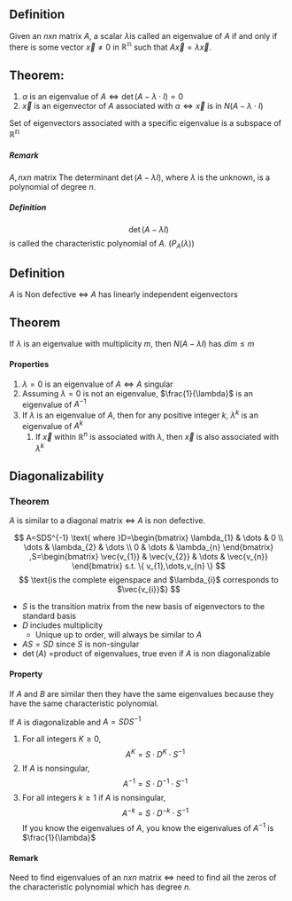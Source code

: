 ## Definition
Given an $nxn$ matrix $A$, a scalar $\lambda$is called an eigenvalue of $A$ if and only if there is some vector $\vec{x}\neq 0$ in $\mathbb{R^n}$ such that $A\vec{x}=\lambda \vec{x}$.

## Theorem:
1) $\alpha$ is an eigenvalue of $A \Leftrightarrow \det(A-\lambda \cdot I)=0$
2) $\vec{x}$ is an eigenvector of $A$ associated with $\alpha \Leftrightarrow \vec{x}$ is in $N(A-\lambda \cdot I)$

Set of eigenvectors associated with a specific eigenvalue is a subspace of $\mathbb{R^n}$

##### Remark
$A, nxn$ matrix
The determinant $\det(A-\lambda I)$, where $\lambda$ is the unknown, is a polynomial of degree $n.$


##### Definition
$$
\det(A-\lambda I)
$$
is called the characteristic polynomial of $A$. ($P_{A}(\lambda)$)


## Definition
$A$ is Non defective $\Leftrightarrow$  $A$ has linearly independent eigenvectors

## Theorem
If $\lambda$ is an eigenvalue with multiplicity $m$, then $N(A-\lambda I)$ has $dim \leq m$

#### Properties
1) $\lambda=0$ is an eigenvalue of $A \iff A$ singular
2) Assuming $\lambda=0$ is not an eigenvalue, $\frac{1}{\lambda}$ is an eigenvalue of $A^{-1}$
3) If $\lambda$ is an eigenvalue of $A$, then for any positive integer $k,$ $\lambda^k$ is an eigenvalue of $A^k$
	1) If $\vec{x}$ within $\mathbb{R}^n$ is associated with $\lambda$, then $\vec{x}$ is also associated with $\lambda^k$


## Diagonalizability
### Theorem
$A$ is similar to a diagonal matrix $\iff$ $A$ is non defective.

$$
A=SDS^{-1} \text{ where }D=\begin{bmatrix}
\lambda_{1} & \dots & 0 \\
\dots & \lambda_{2} & \dots \\
0 & \dots & \lambda_{n}
\end{bmatrix}
,S=\begin{bmatrix}
\vec{v_{1}}  & \vec{v_{2}} & \dots & \vec{v_{n}}
\end{bmatrix}
s.t. \{ v_{1},\dots,v_{n} \}
$$
$$
\text{is the complete eigenspace and $\lambda_{i}$ corresponds to $\vec{v_{i}}$}
$$
- $S$ is the transition matrix from the new basis of eigenvectors to the standard basis
- $D$ includes multiplicity
	- Unique up to order, will always be similar to $A$
- $AS=SD$ since $S$ is non-singular
- $\det(A)$ =product of eigenvalues, true even if $A$ is non diagonalizable

#### Property
If $A$ and $B$ are similar then they have the same eigenvalues because they have the same characteristic polynomial.

If $A$ is diagonalizable and $A=SDS^{-1}$
1. For all integers $K \geq 0,$ $$
A^K=S\cdot D^K\cdot S^{-1}
$$
2. If $A$ is nonsingular, $$
A^{-1}=S\cdot D^{-1}\cdot S^{-1}
$$
3. For all integers $k \geq 1$ if $A$ is nonsingular,
$$
A^{-k}=S\cdot D^{-k}\cdot S^{-1}
$$
If you know the eigenvalues of $A$, you know the eigenvalues of $A^{-1}$ is $\frac{1}{\lambda}$

#### Remark
Need to find eigenvalues of an $nxn$ matrix $\iff$ need to find all the zeros of the characteristic polynomial which has degree $n$.
